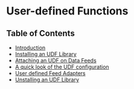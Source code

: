 <!--
 ! Licensed to the Apache Software Foundation (ASF) under one
 ! or more contributor license agreements.  See the NOTICE file
 ! distributed with this work for additional information
 ! regarding copyright ownership.  The ASF licenses this file
 ! to you under the Apache License, Version 2.0 (the
 ! "License"); you may not use this file except in compliance
 ! with the License.  You may obtain a copy of the License at
 !
 !   http://www.apache.org/licenses/LICENSE-2.0
 !
 ! Unless required by applicable law or agreed to in writing,
 ! software distributed under the License is distributed on an
 ! "AS IS" BASIS, WITHOUT WARRANTIES OR CONDITIONS OF ANY
 ! KIND, either express or implied.  See the License for the
 ! specific language governing permissions and limitations
 ! under the License.
 !-->

# User-defined Functions #

## <a id="#toc">Table of Contents</a> ##
* [Introduction](#introduction)
* [Installing an UDF Library](#installingUDF)
* [Attaching an UDF on Data Feeds](#UDFOnFeeds)
* [A quick look of the UDF configuration](#udfConfiguration)
* [User defined Feed Adapters](#adapter)
* [Unstalling an UDF Library](#uninstall)
